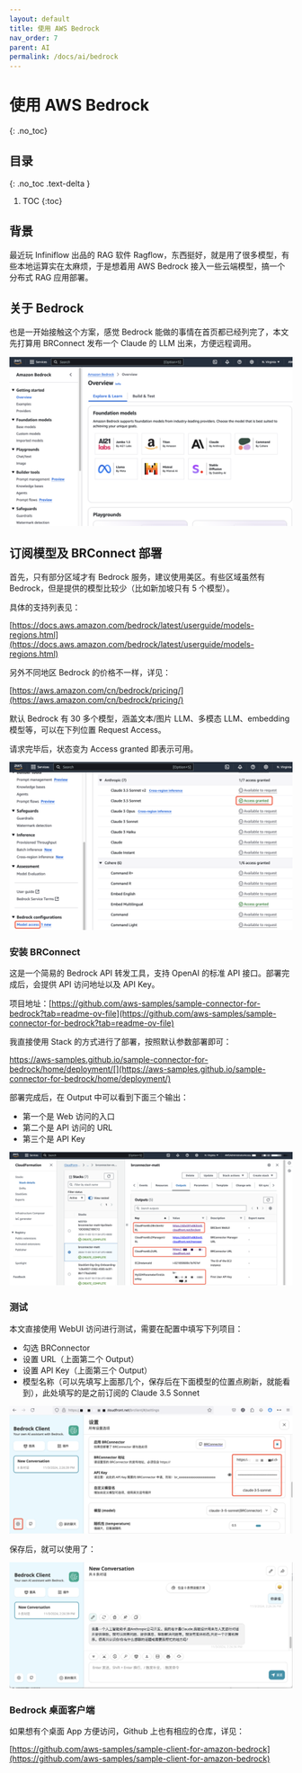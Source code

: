 ```yaml
---
layout: default
title: 使用 AWS Bedrock
nav_order: 7
parent: AI
permalink: /docs/ai/bedrock
---
```


# 使用 AWS Bedrock

{: .no_toc}

## 目录

{: .no_toc .text-delta }


1. TOC
{:toc}

## 背景

最近玩 Infiniflow 出品的 RAG 软件 Ragflow，东西挺好，就是用了很多模型，有些本地运算实在太麻烦，于是想着用 AWS Bedrock 接入一些云端模型，搞一个分布式 RAG 应用部署。



## 关于 Bedrock

也是一开始接触这个方案，感觉 Bedrock 能做的事情在首页都已经列完了，本文先打算用 BRConnect 发布一个 Claude 的 LLM 出来，方便远程调用。

![image-20241103143144837](../../pics/image-20241103143144837.png)

## 订阅模型及 BRConnect 部署

首先，只有部分区域才有 Bedrock 服务，建议使用美区。有些区域虽然有 Bedrock，但是提供的模型比较少（比如新加坡只有 5 个模型）。

具体的支持列表见：

[https://docs.aws.amazon.com/bedrock/latest/userguide/models-regions.html](https://docs.aws.amazon.com/bedrock/latest/userguide/models-regions.html)

另外不同地区 Bedrock 的价格不一样，详见：

[https://aws.amazon.com/cn/bedrock/pricing/](https://aws.amazon.com/cn/bedrock/pricing/)



默认 Bedrock 有 30 多个模型，涵盖文本/图片 LLM、多模态 LLM、embedding 模型等，可以在下列位置 Request Access。

请求完毕后，状态变为 Access granted 即表示可用。

![image-20241103143337848](../../pics/image-20241103143337848.png)

### 安装 BRConnect

这是一个简易的 Bedrock API 转发工具，支持 OpenAI 的标准 API 接口。部署完成后，会提供 API 访问地址以及 API Key。



项目地址：[https://github.com/aws-samples/sample-connector-for-bedrock?tab=readme-ov-file](https://github.com/aws-samples/sample-connector-for-bedrock?tab=readme-ov-file)



我直接使用 Stack 的方式进行了部署，按照默认参数部署即可：

https://aws-samples.github.io/sample-connector-for-bedrock/home/deployment/[](https://aws-samples.github.io/sample-connector-for-bedrock/home/deployment/)



部署完成后，在 Output 中可以看到下面三个输出：

- 第一个是 Web 访问的入口
- 第二个是 API 访问的 URL
- 第三个是 API Key

![image-20241103143751992](../../pics/image-20241103143751992.png)

### 测试

本文直接使用 WebUI 访问进行测试，需要在配置中填写下列项目：

- 勾选 BRConnector
- 设置 URL（上面第二个 Output）
- 设置 API Key（上面第三个 Output）
- 模型名称（可以先填写上面那几个，保存后在下面模型的位置点刷新，就能看到），此处填写的是之前订阅的 Claude 3.5 Sonnet

![image-20241103144114715](../../pics/image-20241103144114715.png)

保存后，就可以使用了：

![image-20241103144907222](../../pics/image-20241103144907222.png)



### Bedrock 桌面客户端

如果想有个桌面 App 方便访问，Github 上也有相应的仓库，详见：

[https://github.com/aws-samples/sample-client-for-amazon-bedrock](https://github.com/aws-samples/sample-client-for-amazon-bedrock)
